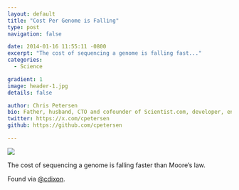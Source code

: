 ```yaml
---
layout: default
title: "Cost Per Genome is Falling"
type: post
navigation: false

date: 2014-01-16 11:55:11 -0800
excerpt: "The cost of sequencing a genome is falling fast..."
categories:
  - Science

gradient: 1
image: header-1.jpg
details: false

author: Chris Petersen
bio: Father, husband, CTO and cofounder of Scientist.com, developer, entrepreneur and technologist.
twitter: https://x.com/cpetersen
github: https://github.com/cpetersen

---
```



  ![](/assets/import/b1810dfdbb94476d4f74d67caedbcf50.png)  

 The cost of sequencing a genome is falling faster than Moore’s law. 

 Found via  [@cdixon](https://twitter.com/cdixon/status/423647795716038658). 
